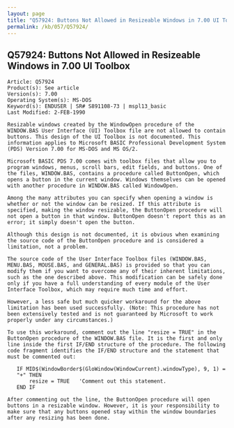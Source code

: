 ```yaml
---
layout: page
title: "Q57924: Buttons Not Allowed in Resizeable Windows in 7.00 UI Toolbox"
permalink: /kb/057/Q57924/
---
```


## Q57924: Buttons Not Allowed in Resizeable Windows in 7.00 UI Toolbox

	Article: Q57924
	Product(s): See article
	Version(s): 7.00
	Operating System(s): MS-DOS
	Keyword(s): ENDUSER | SR# S891108-73 | mspl13_basic
	Last Modified: 2-FEB-1990
	
	Resizable windows created by the WindowOpen procedure of the
	WINDOW.BAS User Interface (UI) Toolbox file are not allowed to contain
	buttons. This design of the UI Toolbox is not documented. This
	information applies to Microsoft BASIC Professional Development System
	(PDS) Version 7.00 for MS-DOS and MS OS/2.
	
	Microsoft BASIC PDS 7.00 comes with toolbox files that allow you to
	program windows, menus, scroll bars, edit fields, and buttons. One of
	the files, WINDOW.BAS, contains a procedure called ButtonOpen, which
	opens a button in the current window. Windows themselves can be opened
	with another procedure in WINDOW.BAS called WindowOpen.
	
	Among the many attributes you can specify when opening a window is
	whether or not the window can be resized. If this attribute is
	specified, making the window resizable, the ButtonOpen procedure will
	not open a button in that window. ButtonOpen doesn't report this as an
	error; it simply doesn't open the button.
	
	Although this design is not documented, it is obvious when examining
	the source code of the ButtonOpen procedure and is considered a
	limitation, not a problem.
	
	The source code of the User Interface Toolbox files (WINDOW.BAS,
	MENU.BAS, MOUSE.BAS, and GENERAL.BAS) is provided so that you can
	modify them if you want to overcome any of their inherent limitations,
	such as the one described above. This modification can be safely done
	only if you have a full understanding of every module of the User
	Interface Toolbox, which may require much time and effort.
	
	However, a less safe but much quicker workaround for the above
	limitation has been used successfully. (Note: This procedure has not
	been extensively tested and is not guaranteed by Microsoft to work
	properly under any circumstances.)
	
	To use this workaround, comment out the line "resize = TRUE" in the
	ButtonOpen procedure of the WINDOW.BAS file. It is the first and only
	line inside the first IF/END structure of the procedure. The following
	code fragment identifies the IF/END structure and the statement that
	must be commented out:
	
	   IF MID$(WindowBorder$(GloWindow(WindowCurrent).windowType), 9, 1) =
	   "+" THEN
	       resize = TRUE   'Comment out this statement.
	   END IF
	
	After commenting out the line, the ButtonOpen procedure will open
	buttons in a resizable window. However, it is your responsibility to
	make sure that any buttons opened stay within the window boundaries
	after any resizing has been done.
